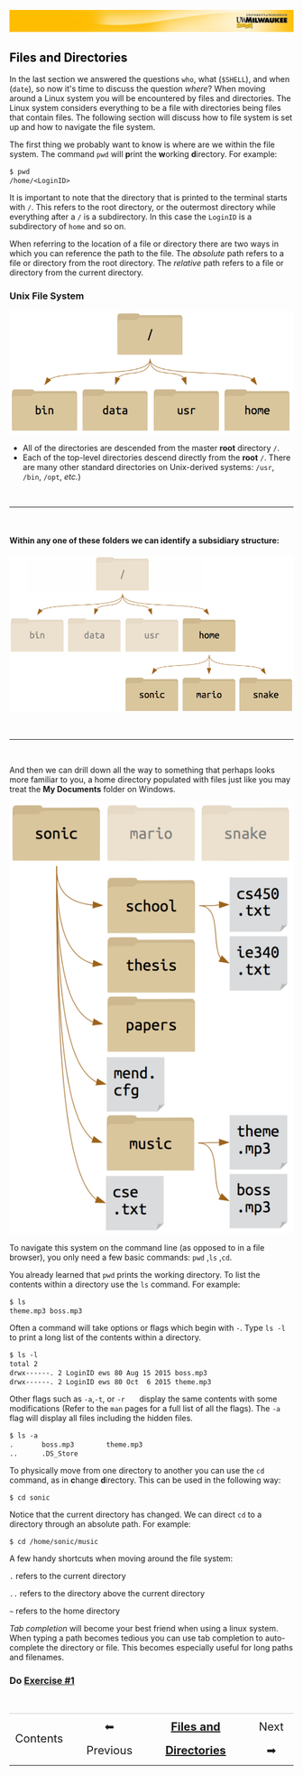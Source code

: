 [![](../../Banner.jpg)](http://uwm.edu/hpc/support)

## <a name="filesfolders1"></a><a href="#contents" style="text-decoration:none; color:black;">Files and Directories</a>

In the last section we answered the questions `who`, what (`$SHELL`), and when (`date`), so now it's time to discuss the question _where_? When moving around a Linux system you will be encountered by files and directories. The Linux system considers everything to be a file with directories being files that contain files. The following section will discuss how to file system is set up and how to navigate the file system.

The first thing we probably want to know is where are we within the file system. The command `pwd` will **p**rint the **w**orking **d**irectory. For example:

	$ pwd
	/home/<LoginID>

It is important to note that the directory that is printed to the terminal starts with `/`. This refers to the root directory, or the outermost directory while everything after a `/` is a subdirectory. In this case the `LoginID` is a subdirectory of `home` and so on.

When referring to the location of a file or directory there are two ways in which you can reference the path to the file. The *absolute* path refers to a file or directory from the root directory. The *relative* path refers to a file or directory from the current directory.

### Unix File System

![](./img/file-system-01.png)

* All of the directories are descended from the master **root** directory `/`.
* Each of the top-level directories descend directly from the **root** `/`. There are many other standard directories on Unix-derived systems: `/usr`, `/bin`, `/opt`, *etc.*)

<br>

---

<br>

#### Within any one of these folders we can identify a subsidiary structure:

![](./img/file-system-02.png)

<br>


---

<br>

And then we can drill down all the way to something that perhaps looks more familiar to you, a home directory populated with files just like you may treat the **My Documents** folder on Windows.

![](./img/file-system-03.png)

To navigate this system on the command line (as opposed to in a file browser), you only need a few basic commands: `pwd` ,`ls` ,`cd`.

You already learned that `pwd` prints the working directory. To list the contents within a directory use the `ls` command. For example:

	$ ls
	theme.mp3 boss.mp3

Often a command will take options or flags which begin with `-`. Type `ls -l` to print a long list of the contents within a directory.

	$ ls -l
	total 2
	drwx------. 2 LoginID ews 80 Aug 15 2015 boss.mp3
	drwx------. 2 LoginID ews 80 Oct  6 2015 theme.mp3

Other flags such as `-a`,`-t`, or `-r	` display the same contents with some modifications (Refer to the `man` pages for a full list of all the flags). The `-a` flag will display all files including the hidden files.

	$ ls -a
	.		boss.mp3		theme.mp3
	.. 		.DS_Store

To physically move from one directory to another you can use the `cd` command, as in **c**hange **d**irectory. This can be used in the following way:

	$ cd sonic

Notice that the current directory has changed. We can direct `cd` to a directory through an absolute path. For example:

	$ cd /home/sonic/music

A few handy shortcuts when moving around the file system:

`.` refers to the current directory

`..` refers to the directory above the current directory

`~` refers to the home directory

*Tab completion* will become your best friend when using a linux system. When typing a path becomes tedious you can use tab completion to auto-complete the directory or file. This becomes especially useful for long paths and filenames.

### Do [Exercise #1](./ex1)

<br>
<table style="width:100%; border-collapse: collapse; border:0px solid black;" >
<tr style="border:0px solid black; border-top:1px solid #CCC; line-height:300%;">
<td style=" border:0px solid black; text-align:center; font-size:20px;"><a style="text-decoration:none;" href="./bash_multi.html">Contents</a></td>
<td style=" border:0px solid black;"></td>
<td style=" border:0px solid black; text-align:center; font-size:20px;"><a style="text-decoration:none;" href="./bash_multi_1.html">⬅ Previous</a></td>
<td style=" border:0px solid black; text-align:center; font-size:20px;"><a style="font-weight:bold;" href="./bash_multi_2.html">Files and Directories</a></td>
<td style="border:0px solid black; text-align:center; font-size:20px;"><a style="text-decoration:none;" href="./bash_multi_3.html">Next ➡</a></td>
